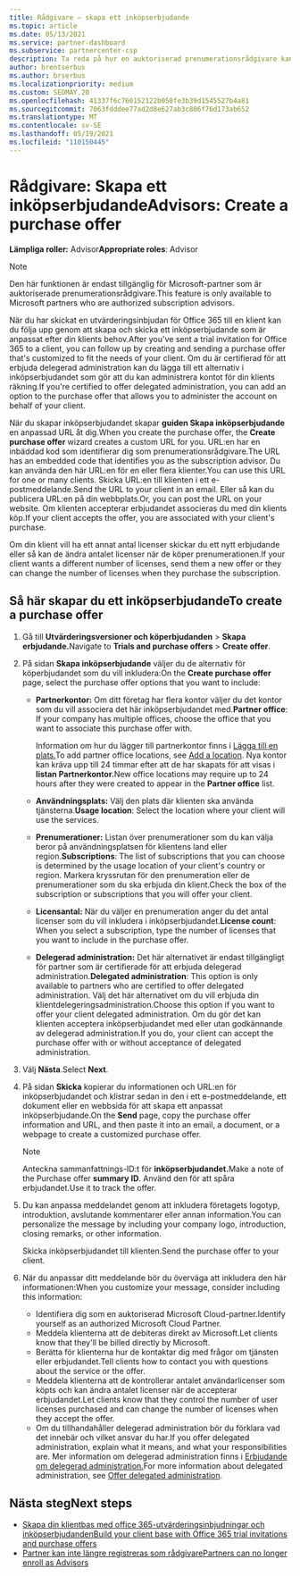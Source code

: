 ```yaml
---
title: Rådgivare – skapa ett inköpserbjudande
ms.topic: article
ms.date: 05/13/2021
ms.service: partner-dashboard
ms.subservice: partnercenter-csp
description: Ta reda på hur en auktoriserad prenumerationsrådgivare kan använda Partnercenter för att skapa ett inköpserbjudande och en anpassad URL som ska ingå i Office 365-utvärderingsinbjudningar.
author: brentserbus
ms.author: brserbus
ms.localizationpriority: medium
ms.custom: SEOMAY.20
ms.openlocfilehash: 41337f6c760152122b050fe3b39d1545527b4a81
ms.sourcegitcommit: 7063fdddee77ad2d8e627ab3c806f76d173ab652
ms.translationtype: MT
ms.contentlocale: sv-SE
ms.lasthandoff: 05/19/2021
ms.locfileid: "110150445"
---
```

# <a name="advisors-create-a-purchase-offer"></a><span data-ttu-id="09ccc-103">Rådgivare: Skapa ett inköpserbjudande</span><span class="sxs-lookup"><span data-stu-id="09ccc-103">Advisors: Create a purchase offer</span></span>

 
<span data-ttu-id="09ccc-104">**Lämpliga roller:** Advisor</span><span class="sxs-lookup"><span data-stu-id="09ccc-104">**Appropriate roles**: Advisor</span></span>


> [!NOTE]
> <span data-ttu-id="09ccc-105">Den här funktionen är endast tillgänglig för Microsoft-partner som är auktoriserade prenumerationsrådgivare.</span><span class="sxs-lookup"><span data-stu-id="09ccc-105">This feature is only available to Microsoft partners who are authorized subscription advisors.</span></span>

<span data-ttu-id="09ccc-106">När du har skickat en utvärderingsinbjudan för Office 365 till en klient kan du följa upp genom att skapa och skicka ett inköpserbjudande som är anpassat efter din klients behov.</span><span class="sxs-lookup"><span data-stu-id="09ccc-106">After you've sent a trial invitation for Office 365 to a client, you can follow up by creating and sending a purchase offer that's customized to fit the needs of your client.</span></span> <span data-ttu-id="09ccc-107">Om du är certifierad för att erbjuda delegerad administration kan du lägga till ett alternativ i inköpserbjudandet som gör att du kan administrera kontot för din klients räkning.</span><span class="sxs-lookup"><span data-stu-id="09ccc-107">If you're certified to offer delegated administration, you can add an option to the purchase offer that allows you to administer the account on behalf of your client.</span></span>

<span data-ttu-id="09ccc-108">När du skapar inköpserbjudandet skapar **guiden Skapa inköpserbjudande** en anpassad URL åt dig.</span><span class="sxs-lookup"><span data-stu-id="09ccc-108">When you create the purchase offer, the **Create purchase offer** wizard creates a custom URL for you.</span></span> <span data-ttu-id="09ccc-109">URL:en har en inbäddad kod som identifierar dig som prenumerationsrådgivare.</span><span class="sxs-lookup"><span data-stu-id="09ccc-109">The URL has an embedded code that identifies you as the subscription advisor.</span></span> <span data-ttu-id="09ccc-110">Du kan använda den här URL:en för en eller flera klienter.</span><span class="sxs-lookup"><span data-stu-id="09ccc-110">You can use this URL for one or many clients.</span></span> <span data-ttu-id="09ccc-111">Skicka URL:en till klienten i ett e-postmeddelande.</span><span class="sxs-lookup"><span data-stu-id="09ccc-111">Send the URL to your client in an email.</span></span> <span data-ttu-id="09ccc-112">Eller så kan du publicera URL:en på din webbplats.</span><span class="sxs-lookup"><span data-stu-id="09ccc-112">Or, you can post the URL on your website.</span></span> <span data-ttu-id="09ccc-113">Om klienten accepterar erbjudandet associeras du med din klients köp.</span><span class="sxs-lookup"><span data-stu-id="09ccc-113">If your client accepts the offer, you are associated with your client's purchase.</span></span>

<span data-ttu-id="09ccc-114">Om din klient vill ha ett annat antal licenser skickar du ett nytt erbjudande eller så kan de ändra antalet licenser när de köper prenumerationen.</span><span class="sxs-lookup"><span data-stu-id="09ccc-114">If your client wants a different number of licenses, send them a new offer or they can change the number of licenses when they purchase the subscription.</span></span>

## <a name="to-create-a-purchase-offer"></a><span data-ttu-id="09ccc-115">Så här skapar du ett inköpserbjudande</span><span class="sxs-lookup"><span data-stu-id="09ccc-115">To create a purchase offer</span></span>

1. <span data-ttu-id="09ccc-116">Gå till **Utvärderingsversioner och köperbjudanden**  >  **Skapa erbjudande.**</span><span class="sxs-lookup"><span data-stu-id="09ccc-116">Navigate to **Trials and purchase offers** > **Create offer**.</span></span>

2. <span data-ttu-id="09ccc-117">På sidan **Skapa inköpserbjudande** väljer du de alternativ för köperbjudandet som du vill inkludera:</span><span class="sxs-lookup"><span data-stu-id="09ccc-117">On the **Create purchase offer** page, select the purchase offer options that you want to include:</span></span>

    - <span data-ttu-id="09ccc-118">**Partnerkontor:** Om ditt företag har flera kontor väljer du det kontor som du vill associera det här inköpserbjudandet med.</span><span class="sxs-lookup"><span data-stu-id="09ccc-118">**Partner office**: If your company has multiple offices, choose the office that you want to associate this purchase offer with.</span></span>

        <span data-ttu-id="09ccc-119">Information om hur du lägger till partnerkontor finns i [Lägga till en plats.](manage-locations.md)</span><span class="sxs-lookup"><span data-stu-id="09ccc-119">To add partner office locations, see [Add a location](manage-locations.md).</span></span> <span data-ttu-id="09ccc-120">Nya kontor kan kräva upp till 24 timmar efter att de har skapats för att visas i **listan Partnerkontor.**</span><span class="sxs-lookup"><span data-stu-id="09ccc-120">New office locations may require up to 24 hours after they were created to appear in the **Partner office** list.</span></span>

    - <span data-ttu-id="09ccc-121">**Användningsplats:** Välj den plats där klienten ska använda tjänsterna.</span><span class="sxs-lookup"><span data-stu-id="09ccc-121">**Usage location**: Select the location where your client will use the services.</span></span>
    - <span data-ttu-id="09ccc-122">**Prenumerationer:** Listan över prenumerationer som du kan välja beror på användningsplatsen för klientens land eller region.</span><span class="sxs-lookup"><span data-stu-id="09ccc-122">**Subscriptions**: The list of subscriptions that you can choose is determined by the usage location of your client's country or region.</span></span> <span data-ttu-id="09ccc-123">Markera kryssrutan för den prenumeration eller de prenumerationer som du ska erbjuda din klient.</span><span class="sxs-lookup"><span data-stu-id="09ccc-123">Check the box of the subscription or subscriptions that you will offer your client.</span></span>
    - <span data-ttu-id="09ccc-124">**Licensantal:** När du väljer en prenumeration anger du det antal licenser som du vill inkludera i inköpserbjudandet.</span><span class="sxs-lookup"><span data-stu-id="09ccc-124">**License count**: When you select a subscription, type the number of licenses that you want to include in the purchase offer.</span></span>
    - <span data-ttu-id="09ccc-125">**Delegerad administration:** Det här alternativet är endast tillgängligt för partner som är certifierade för att erbjuda delegerad administration.</span><span class="sxs-lookup"><span data-stu-id="09ccc-125">**Delegated administration**: This option is only available to partners who are certified to offer delegated administration.</span></span> <span data-ttu-id="09ccc-126">Välj det här alternativet om du vill erbjuda din klientdelegeringsadministration.</span><span class="sxs-lookup"><span data-stu-id="09ccc-126">Choose this option if you want to offer your client delegated administration.</span></span> <span data-ttu-id="09ccc-127">Om du gör det kan klienten acceptera inköpserbjudandet med eller utan godkännande av delegerad administration.</span><span class="sxs-lookup"><span data-stu-id="09ccc-127">If you do, your client can accept the purchase offer with or without acceptance of delegated administration.</span></span>

3. <span data-ttu-id="09ccc-128">Välj **Nästa**.</span><span class="sxs-lookup"><span data-stu-id="09ccc-128">Select **Next**.</span></span>

4. <span data-ttu-id="09ccc-129">På sidan **Skicka** kopierar du informationen och URL:en för inköpserbjudandet och klistrar sedan in den i ett e-postmeddelande, ett dokument eller en webbsida för att skapa ett anpassat inköpserbjudande.</span><span class="sxs-lookup"><span data-stu-id="09ccc-129">On the **Send** page, copy the purchase offer information and URL, and then paste it into an email, a document, or a webpage to create a customized purchase offer.</span></span>

    > [!NOTE]
    > <span data-ttu-id="09ccc-130">Anteckna sammanfattnings-ID:t för **inköpserbjudandet.**</span><span class="sxs-lookup"><span data-stu-id="09ccc-130">Make a note of the Purchase offer **summary ID**.</span></span> <span data-ttu-id="09ccc-131">Använd den för att spåra erbjudandet.</span><span class="sxs-lookup"><span data-stu-id="09ccc-131">Use it to track the offer.</span></span>

5. <span data-ttu-id="09ccc-132">Du kan anpassa meddelandet genom att inkludera företagets logotyp, introduktion, avslutande kommentarer eller annan information.</span><span class="sxs-lookup"><span data-stu-id="09ccc-132">You can personalize the message by including your company logo, introduction, closing remarks, or other information.</span></span>

    <span data-ttu-id="09ccc-133">Skicka inköpserbjudandet till klienten.</span><span class="sxs-lookup"><span data-stu-id="09ccc-133">Send the purchase offer to your client.</span></span>

6. <span data-ttu-id="09ccc-134">När du anpassar ditt meddelande bör du överväga att inkludera den här informationen:</span><span class="sxs-lookup"><span data-stu-id="09ccc-134">When you customize your message, consider including this information:</span></span>

    - <span data-ttu-id="09ccc-135">Identifiera dig som en auktoriserad Microsoft Cloud-partner.</span><span class="sxs-lookup"><span data-stu-id="09ccc-135">Identify yourself as an authorized Microsoft Cloud Partner.</span></span>
    - <span data-ttu-id="09ccc-136">Meddela klienterna att de debiteras direkt av Microsoft.</span><span class="sxs-lookup"><span data-stu-id="09ccc-136">Let clients know that they'll be billed directly by Microsoft.</span></span>
    - <span data-ttu-id="09ccc-137">Berätta för klienterna hur de kontaktar dig med frågor om tjänsten eller erbjudandet.</span><span class="sxs-lookup"><span data-stu-id="09ccc-137">Tell clients how to contact you with questions about the service or the offer.</span></span>
    - <span data-ttu-id="09ccc-138">Meddela klienterna att de kontrollerar antalet användarlicenser som köpts och kan ändra antalet licenser när de accepterar erbjudandet.</span><span class="sxs-lookup"><span data-stu-id="09ccc-138">Let clients know that they control the number of user licenses purchased and can change the number of licenses when they accept the offer.</span></span>
    - <span data-ttu-id="09ccc-139">Om du tillhandahåller delegerad administration bör du förklara vad det innebär och vilket ansvar du har.</span><span class="sxs-lookup"><span data-stu-id="09ccc-139">If you offer delegated administration, explain what it means, and what your responsibilities are.</span></span> <span data-ttu-id="09ccc-140">Mer information om delegerad administration finns i [Erbjudande om delegerad administration.](customers-revoke-admin-privileges.md)</span><span class="sxs-lookup"><span data-stu-id="09ccc-140">For more information about delegated administration, see [Offer delegated administration](customers-revoke-admin-privileges.md).</span></span>

## <a name="next-steps"></a><span data-ttu-id="09ccc-141">Nästa steg</span><span class="sxs-lookup"><span data-stu-id="09ccc-141">Next steps</span></span>

- [<span data-ttu-id="09ccc-142">Skapa din klientbas med office 365-utvärderingsinbjudningar och inköpserbjudanden</span><span class="sxs-lookup"><span data-stu-id="09ccc-142">Build your client base with Office 365 trial invitations and purchase offers</span></span>](advisors-build-your-business.md)
- [<span data-ttu-id="09ccc-143">Partner kan inte längre registreras som rådgivare</span><span class="sxs-lookup"><span data-stu-id="09ccc-143">Partners can no longer enroll as Advisors</span></span>](advisors-no-csp.md)